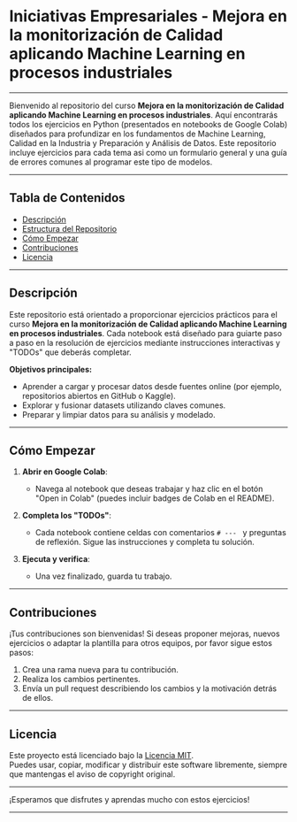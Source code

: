 # Iniciativas Empresariales - Mejora en la monitorización de Calidad aplicando Machine Learning en procesos industriales

---


Bienvenido al repositorio del curso **Mejora en la monitorización de Calidad aplicando Machine Learning en procesos industriales**. Aquí encontrarás todos los ejercicios en Python (presentados en notebooks de Google Colab) diseñados para profundizar en los fundamentos de Machine Learning, Calidad en la Industria y Preparación y Análisis de Datos. Este repositorio incluye ejercicios para cada tema asi como un formulario general y una guía de errores comunes al programar este tipo de modelos.

---

## Tabla de Contenidos

- [Descripción](#descripción)
- [Estructura del Repositorio](#estructura-del-repositorio)
- [Cómo Empezar](#cómo-empezar)
- [Contribuciones](#contribuciones)
- [Licencia](#licencia)

---

## Descripción

Este repositorio está orientado a proporcionar ejercicios prácticos para el curso **Mejora en la monitorización de Calidad aplicando Machine Learning en procesos industriales**. Cada notebook está diseñado para guiarte paso a paso en la resolución de ejercicios mediante instrucciones interactivas y "TODOs" que deberás completar.

**Objetivos principales:**
- Aprender a cargar y procesar datos desde fuentes online (por ejemplo, repositorios abiertos en GitHub o Kaggle).
- Explorar y fusionar datasets utilizando claves comunes.
- Preparar y limpiar datos para su análisis y modelado.


---

## Cómo Empezar

1. **Abrir en Google Colab**: 
   - Navega al notebook que deseas trabajar y haz clic en el botón "Open in Colab" (puedes incluir badges de Colab en el README).

2. **Completa los "TODOs"**: 
   - Cada notebook contiene celdas con comentarios `# --- ` y preguntas de reflexión. Sigue las instrucciones y completa tu solución.

3. **Ejecuta y verifica**: 
   - Una vez finalizado, guarda tu trabajo.

---

## Contribuciones

¡Tus contribuciones son bienvenidas! Si deseas proponer mejoras, nuevos ejercicios o adaptar la plantilla para otros equipos, por favor sigue estos pasos:

1. Crea una rama nueva para tu contribución.
2. Realiza los cambios pertinentes.
3. Envía un pull request describiendo los cambios y la motivación detrás de ellos.

---

## Licencia

Este proyecto está licenciado bajo la [Licencia MIT](LICENSE).  
Puedes usar, copiar, modificar y distribuir este software libremente, siempre que mantengas el aviso de copyright original.

---

¡Esperamos que disfrutes y aprendas mucho con estos ejercicios!

---

